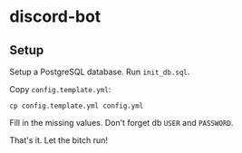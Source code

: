 # discord-bot

## Setup

Setup a PostgreSQL database. Run `init_db.sql`.

Copy `config.template.yml`:

```
cp config.template.yml config.yml
```

Fill in the missing values. Don't forget db `USER` and `PASSWORD`.

That's it. Let the bitch run!

